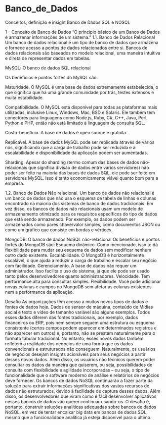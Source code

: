 # Banco_de_Dados
Conceitos, definição e insight
Banco de Dados 
SQL e NOSQL

1 – Conceito de Banco de Dados
“O principio básico de um Banco de Dados é armazenar informações de um sistema.”
1.1.	Banco de Dados Relacional
Um banco de dados relacional é um tipo de banco de dados que armazena e fornece acesso a pontos de dados relacionados entre si. Bancos de dados relacionais são baseados no modelo relacional, uma maneira intuitiva e direta de representar dados em tabelas. 

MySQL: O banco de dados SQL relacional

Os benefícios e pontos fortes do MySQL são:

Maturidade. O MySQL é uma base de dados extremamente estabelecida, o que significa que há uma grande comunidade por trás, testes extensos e muita estabilidade.

Compatibilidade. O MySQL está disponível para todas as plataformas mais utilizadas, inclusive Linux, Windows, Mac, BSD e Solaris. Ele também tem conectores para linguagens como Node.js, Ruby, C#, C++, Java, Perl, Python e PHP, então não está limitado à linguagem de consulta SQL.

Custo-benefício. A base de dados é open source e gratuita.

Replicável. A base de dados MySQL pode ser replicada através de vários nós, significando que a carga de trabalho pode ser reduzida e a escalabilidade e disponibilidade da aplicação podem ser aumentadas.

Sharding. Apesar do sharding (termo comum das bases de dados não-relacionais que significa divisão de dados entre vários servidores) não poder ser feito na maioria das bases de dados SQL, ele pode ser feito em servidores MySQL. Isso é tanto economicamente viável quanto bom para a empresa.



1.2.	Banco de Dados Não relacional.
Um banco de dados não relacional é um banco de dados que não usa o esquema de tabela de linhas e colunas encontrado na maioria dos sistemas de banco de dados tradicionais. Em vez disso, os bancos de dados não relacionais usam um modelo de armazenamento otimizado para os requisitos específicos do tipo de dados que está sendo armazenado. Por exemplo, os dados podem ser armazenados como pares chave/valor simples, como documentos JSON ou como um gráfico que consiste em bordas e vértices.

MongoDB: O banco de dados NoSQL não-relacional
Os benefícios e pontos fortes do MongoDB são:
Esquema dinâmico. Como mencionado, isso te dá flexibilidade para mudar seu esquema de dados sem modificar nenhum outro dado existente.
Escalabilidade. O MongoDB é horizontalmente escalável, o que ajuda a reduzir a carga de trabalho e escalar seu negócio com facilidade.
Gerenciamento. A base de dados não requer um administrador. Isso facilita o uso do sistema, já que ele pode ser usado tanto pelos desenvolvedores quanto administradores.
Velocidade. Tem performance alta para consultas simples.
Flexibilidade. Você pode adicionar novas colunas e campos no MongoDB sem afetar as colunas existentes nem a performance da aplicação.




Desafio 
As organizações têm acesso a muitos novos tipos de dados e fontes de dados hoje. Dados de sensor de máquina, conteúdo de Mídias social e texto e vídeo de tamanho variável são alguns exemplos. Todos esses dados diferem das fontes tradicionais, por exemplo, dados financeiros ou ERP, pois nem sempre seguem uma estrutura ou esquema consistente (certos campos podem aparecer em determinados registros e não aparecer em outros) e, portanto, não se prestam naturalmente para o formato tabular tradicional.
No entanto, esses novos dados também refletem a realidade dos negócios de uma forma que os dados convencionais e estruturados não conseguem. Naturalmente, os usuários de negócios desejam insights acionáveis para seus negócios a partir desses novos dados. Além disso, os usuários não técnicos querem poder consultar os dados da maneira que quiserem, ou seja, possibilidades de consulta com flexibilidade e agilidade incorporadas – ou seja, o tipo de funcionalidade que o software moderno de análise e relatórios de negócios deve fornecer.
Os bancos de dados NoSQL continuarão a fazer parte da solução para extrair informações significativas dos vastos recursos de dados não estruturados, devido à facilidade de captura desses dados. Além disso, os desenvolvedores que viram como é fácil desenvolver aplicativos nesses bancos de dados vão querer continuar usando-os. O desafio é, portanto, construir soluções analíticas adequadas sobre bancos de dados NoSQL, em vez de tentar encaixar big data em bancos de dados SQL, mesmo que a funcionalidade analítica já esteja disponível para o último.

